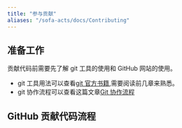 ```yaml
---
title: "参与贡献"
aliases: "/sofa-acts/docs/Contributing"
---
```


## 准备工作

贡献代码前需要先了解 git 工具的使用和 GitHub 网站的使用。

* git 工具用法可以查看[git 官方书籍](http://git-scm.com/book/zh/v1),需要阅读前几章来熟悉。
* git 协作流程可以查看这篇文章[Git 协作流程](http://www.ruanyifeng.com/blog/2015/12/git-workflow.html)

## GitHub 贡献代码流程






